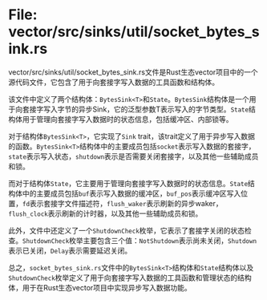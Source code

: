 # File: vector/src/sinks/util/socket_bytes_sink.rs

vector/src/sinks/util/socket_bytes_sink.rs文件是Rust生态vector项目中的一个源代码文件，它包含了用于向套接字写入数据的工具函数和结构体。

该文件中定义了两个结构体：`BytesSink<T>`和`State`。`BytesSink`结构体是一个用于向套接字写入字节的异步Sink，它的泛型参数T表示写入的字节类型。`State`结构体用于管理向套接字写入数据时的状态信息，包括缓冲区、内部锁等。

对于结构体`BytesSink<T>`，它实现了`Sink` trait，该trait定义了用于异步写入数据的函数。`BytesSink<T>`结构体中的主要成员包括`socket`表示写入数据的套接字，`state`表示写入状态，`shutdown`表示是否需要关闭套接字，以及其他一些辅助成员和锁。

而对于结构体`State`，它主要用于管理向套接字写入数据时的状态信息。`State`结构体中的主要成员包括`buf`表示写入数据的缓冲区，`buf_pos`表示缓冲区写入位置，`fd`表示套接字文件描述符，`flush_waker`表示刷新的异步waker，`flush_clock`表示刷新的计时器，以及其他一些辅助成员和锁。

此外，文件中还定义了一个`ShutdownCheck`枚举，它表示了套接字关闭的状态检查。`ShutdownCheck`枚举主要包含三个值：`NotShutdown`表示尚未关闭，`Shutdown`表示已关闭，`Delay`表示需要延迟关闭。

总之，`socket_bytes_sink.rs`文件中的`BytesSink<T>`结构体和`State`结构体以及`ShutdownCheck`枚举定义了用于向套接字写入数据的工具函数和管理状态的结构体，用于在Rust生态vector项目中实现异步写入数据功能。

